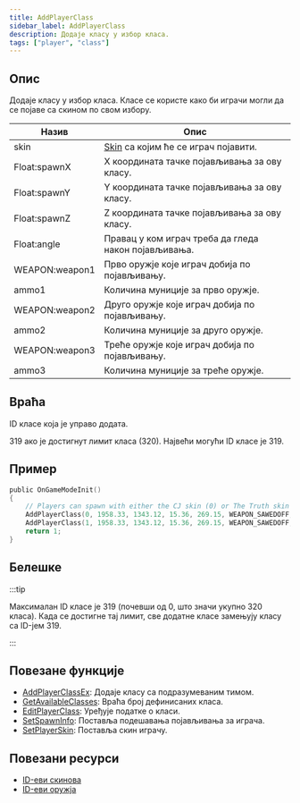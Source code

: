 ```yaml
---
title: AddPlayerClass
sidebar_label: AddPlayerClass
description: Додаје класу у избор класа.
tags: ["player", "class"]
---
```


## Опис

Додаје класу у избор класа. Класе се користе како би играчи могли да се појаве са скином по свом избору.

| Назив           | Опис                                                      |
| -------------- | ---------------------------------------------------------------- |
| skin           | [Skin](../resources/skins) са којим ће се играч појавити. |
| Float:spawnX   | X координата тачке појављивања за ову класу.                |
| Float:spawnY   | Y координата тачке појављивања за ову класу.                |
| Float:spawnZ   | Z координата тачке појављивања за ову класу.                |
| Float:angle    | Правац у ком играч треба да гледа након појављивања.    |
| WEAPON:weapon1 | Прво оружје које играч добија по појављивању.                           |
| ammo1          | Количина муниције за прво оружје.           |
| WEAPON:weapon2 | Друго оружје које играч добија по појављивању.                          |
| ammo2          | Количина муниције за друго оружје.            |
| WEAPON:weapon3 | Треће оружје које играч добија по појављивању.                           |
| ammo3          | Количина муниције за треће оружје.             |

## Враћа

ID класе која је управо додата.

319 ако је достигнут лимит класа (320). Највећи могући ID класе је 319.

## Пример

```c
public OnGameModeInit()
{
    // Players can spawn with either the CJ skin (0) or The Truth skin (1).
    AddPlayerClass(0, 1958.33, 1343.12, 15.36, 269.15, WEAPON_SAWEDOFF, 36, WEAPON_UZI, 150, WEAPON_BRASSKNUCKLE, 1); // CJ
    AddPlayerClass(1, 1958.33, 1343.12, 15.36, 269.15, WEAPON_SAWEDOFF, 36, WEAPON_UZI, 150, WEAPON_BRASSKNUCKLE, 1); // The Truth
    return 1;
}
```

## Белешке

:::tip

Максималан ID класе је 319 (почевши од 0, што значи укупно 320 класа). Када се достигне тај лимит, све додатне класе замењују класу са ID-јем 319.

:::

## Повезане функције

- [AddPlayerClassEx](AddPlayerClassEx): Додаје класу са подразумеваним тимом.
- [GetAvailableClasses](GetAvailableClasses): Враћа број дефинисаних класа.
- [EditPlayerClass](EditPlayerClass): Уређује податке о класи.
- [SetSpawnInfo](SetSpawnInfo): Поставља подешавања појављивања за играча.
- [SetPlayerSkin](SetPlayerSkin): Поставља скин играчу.

## Повезани ресурси

- [ID-еви скинова](../resources/skins)
- [ID-еви оружја](../resources/weaponids)
